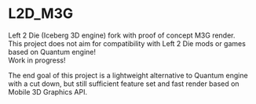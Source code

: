 # L2D_M3G  
Left 2 Die (Iceberg 3D engine) fork with proof of concept M3G render.  
This project does not aim for compatibility with Left 2 Die mods or games based on Quantum engine!  
Work in progress!  
  
The end goal of this project is a lightweight alternative to Quantum engine with a cut down, but still sufficient feature set and fast render based on Mobile 3D Graphics API.  
